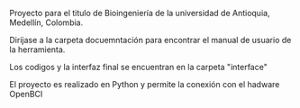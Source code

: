Proyecto para el titulo de Bioingeniería de la universidad de Antioquia, Medellín, Colombia.

Dirijase a la carpeta docuemntación para encontrar el manual de usuario de la herramienta.

Los codigos y la interfaz final se encuentran en la carpeta "interface"

El proyecto es realizado en Python y permite la conexión con el hadware OpenBCI